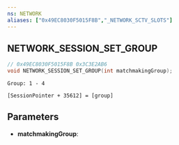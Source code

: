 ```yaml
---
ns: NETWORK
aliases: ["0x49EC8030F5015F8B","_NETWORK_SCTV_SLOTS"]
---
```

## NETWORK_SESSION_SET_GROUP

```c
// 0x49EC8030F5015F8B 0x3C3E2AB6
void NETWORK_SESSION_SET_GROUP(int matchmakingGroup);
```

```
Group: 1 - 4

[SessionPointer + 35612] = [group]

```

## Parameters
* **matchmakingGroup**: 

